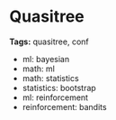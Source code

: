 # Quasitree

__Tags:__ quasitree, conf

- ml: bayesian
- math: ml
- math: statistics
- statistics: bootstrap
- ml: reinforcement
- reinforcement: bandits
